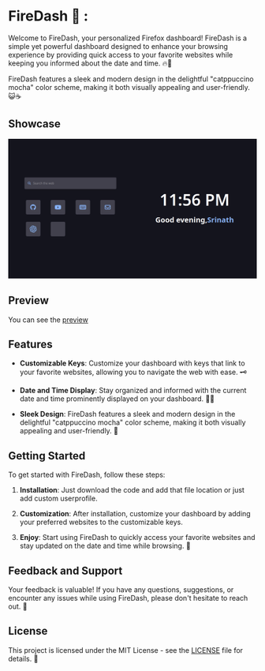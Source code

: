 # FireDash 🦊 :

Welcome to FireDash, your personalized Firefox dashboard! FireDash is a simple yet powerful dashboard designed to enhance your browsing experience by providing quick access to your favorite websites while keeping you informed about the date and time. 🔥🦊

FireDash features a sleek and modern design in the delightful "catppuccino mocha" color scheme, making it both visually appealing and user-friendly. 😺☕️

## Showcase

![FireDash](./showcase/showcase.png)

## Preview

You can see the [preview](srinath-search.netlify.app)

## Features

- **Customizable Keys**: Customize your dashboard with keys that link to your favorite websites, allowing you to navigate the web with ease. 🗝️

- **Date and Time Display**: Stay organized and informed with the current date and time prominently displayed on your dashboard. 📅⏰

- **Sleek Design**: FireDash features a sleek and modern design in the delightful "catppuccino mocha" color scheme, making it both visually appealing and user-friendly. 🎨

## Getting Started

To get started with FireDash, follow these steps:

1. **Installation**: Just download the code and add that file location or just add custom userprofile.

2. **Customization**: After installation, customize your dashboard by adding your preferred websites to the customizable keys.

3. **Enjoy**: Start using FireDash to quickly access your favorite websites and stay updated on the date and time while browsing. 🚀

## Feedback and Support

Your feedback is valuable! If you have any questions, suggestions, or encounter any issues while using FireDash, please don't hesitate to reach out. 📧

## License

This project is licensed under the MIT License - see the [LICENSE](LICENSE) file for details. 📜
